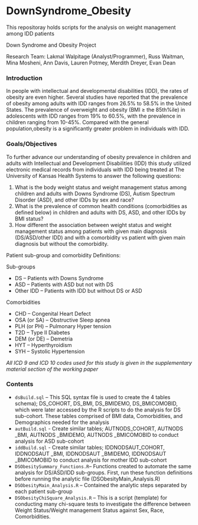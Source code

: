# DownSyndrome_Obesity
This repositoray holds scripts for the analysis on weight management among IDD patients

Down Syndrome and Obesity Project

Research Team: Lakmal Walpitage (Analyst/Programmer), Russ Waitman, Mina Mosheni, 
           		  Ann Davis, Lauren Potmey, Merdith Dreyer, Evan Dean
                
### Introduction

In people with intellectual and developmental disabilities (IDD), the rates of obesity are even higher.  Several studies have reported that the prevalence of obesity among adults with IDD ranges from 26.5% to 58.5% in the United States. The prevalence of overweight and obesity (BMI ≥ the 85th%ile) in adolescents with IDD ranges from 19% to 60.5%, with the prevalence in children ranging from 10-45%. Compared with the general population,obesity is a significantly greater problem in individuals with IDD.

### Goals/Objectives 
To further advance our understanding of obesity prevalence in children and adults with Intellectual and Development Disabilities (IDD) this study utilized electronic medical records from individuals with IDD being treated at The University of Kansas Health Systems to answer the following questions: 
1. What is the body weight status and weight management status among children and adults with Downs Syndrome (DS), Autism Spectrum Disorder (ASD), and other IDDs by sex and race?
2. What is the prevalence of common health conditions (comorbidities as defined below) in children and adults with DS, ASD, and other IDDs by BMI status? 
3. How different the association between weight status and weight management status among patients with given main diagnosis (DS/ASD/other IDD) and with a comorbidity vs patient with given main diagnosis but without the comorbidity.

Patient sub-group and comorbidity Definitions:

Sub-groups
- DS – Patients with Downs Syndrome 
- ASD – Patients with ASD but not with DS
- Other IDD – Patients with IDD but without DS or ASD

Comorbidities
- CHD – Congenital Heart Defect
- OSA (or SA) – Obstructive Sleep apnea
- PLH (or PH) – Pulmonary Hyper tension
- T2D – Type II Diabetes
- DEM (or DE) – Demetria
- HYT – Hyperthyroidism
- SYH – Systolic Hypertension

*All ICD 9 and ICD 10 codes used for this study is given in the supplementary material section of the working paper*

### Contents
- `dsBuild.sql` – This SQL syntax file is used to create the 4 tables schema); DS_COHORT, DS_BMI, DS_BMIDEMO, DS_BMICOMOBID, which were later accessed by the R scripts to do the analysis for DS sub-cohort. These tables comprised of BMI data, Comorbidities, and Demographics needed for the analysis
- `autBuild.sql` - Create similar tables; AUTNODS_COHORT, AUTNODS _BMI, AUTNODS _BMIDEMO, AUTNODS _BMICOMOBID to conduct analysis for ASD sub-cohort
- `iddBuild.sql` - Create similar tables; IDDNODSAUT_COHORT, IDDNODSAUT _BMI, IDDNODSAUT _BMIDEMO, IDDNODSAUT _BMICOMOBID to conduct analysis for mother IDD sub-cohort
- `DSObesitySummary_Functions.R`– Functions created to automate the same analysis for DS/ASD/IDD sub-groups. First, run these function definitions before running the analytic file (DSObesityMain_Analysis.R)
- `DSObesityMain_Analysis.R` – Contained the analytic steps separated by each patient sub-group            
- `DSObesityChiSquare_Analysis.R` – This is a script (template) for conducting many chi-square tests to investigate the difference between Weight Status/Weight management Status against Sex, Race, Comorbidities. 
